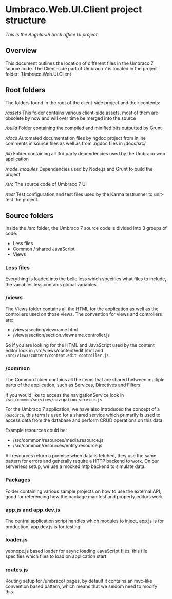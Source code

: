 # Umbraco.Web.UI.Client project structure

_This is the AngularJS back office UI project_

## Overview
This document outlines the location of different files in the Umbraco 7 source code.
The Client-side part of Umbraco 7 is located in the project folder: `Umbraco.Web.Ui.Client

## Root folders
The folders found in the root of the client-side project and their contents:

*/assets*
This folder contains various client-side assets, most of them are obsolete by now and will over time be merged into the source

*/build*
Folder containing the compiled and minified bits outputted by Grunt

*/docs*
Automated documentation files by ngdoc project from inline comments in source files as well as from .ngdoc files in /docs/src/

*/lib*
Folder containing all 3rd party dependencies used by the Umbraco web application

*/node_modules*
Dependencies used by Node.js and Grunt to build the project

*/src*
The source code of Umbraco 7 UI

*/test*
Test configuration and test files used by the Karma testrunner to unit-test the project.

## Source folders
Inside the /src folder, the Umbraco 7 source code is divided into 3 groups of code: 

- Less files
- Common / shared JavaScript 
- Views 

### Less files
Everything is loaded into the belle.less which specifies what files to include, the variables.less contains global variables

### /views
The Views folder contains all the HTML for the application as well as the controllers used on those views. The convention for views and controllers are:

- /views/section/viewname.html
- /views/section/section.viewname.controller.js

So if you are looking for the HTML and JavaScript used by the content editor look in /src/views/content/edit.html and `/src/views/content/content.edit.controller.js`

### /common
The Common folder contains all the items that are shared between multiple parts of the application, such as Services, Directives and Filters.

If you would like to access the navigationService look in `/src/common/services/navigation.service.js`

For the Umbraco 7 application, we have also introduced the concept of a `Resource`, this term is used for a shared service which primarily is used to access data from the database and perform CRUD operations on this data. 

Example resources could be:

- /src/common/resources/media.resource.js
- /src/common/resources/entity.resource.js

All resources return a promise when data is fetched, they use the same pattern for errors and generally require a HTTP backend to work.
On our serverless setup, we use a mocked http backend to simulate data.

### Packages
Folder containing various sample projects on how to use the external API, good for referencing how the package.manifest and property editors work. 

### app.js and app.dev.js
The central application script handles which modules to inject, app.js is for production, app.dev.js is for testing

### loader.js
yepnope.js based loader for async loading JavaScript files, this file specifies which files to load on application start

### routes.js
Routing setup for /umbraco/ pages, by default it contains an mvc-like convention based pattern, which means that we seldom need to modify this.